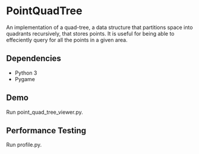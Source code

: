 PointQuadTree
=============
An implementation of a quad-tree, a data structure that partitions space into quadrants recursively, that stores points.
It is useful for being able to effeciently query for all the points in a given area.

Dependencies
------------
* Python 3
* Pygame

Demo
----
Run point_quad_tree_viewer.py.

Performance Testing
-------------------
Run profile.py.